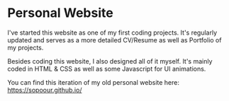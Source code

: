 # Personal Website

I've started this website as one of my first coding projects. It's regularly updated and serves as a more detailed CV/Resume as well as Portfolio of my projects.

Besides coding this website, I also designed all of it myself. It's mainly coded in HTML & CSS as well as some Javascript for UI animations.

You can find this iteration of my old personal website here: https://sopoour.github.io/
